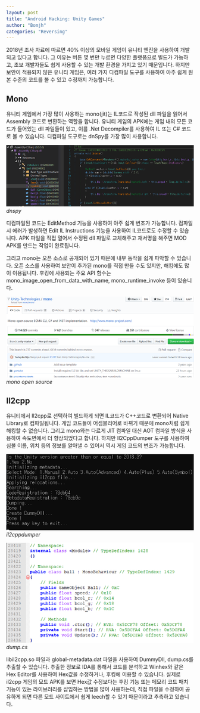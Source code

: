 ```yaml
---
layout: post
title: "Android Hacking: Unity Games"
author: "Bomjh"
categories: "Reversing"
---
```


2018년 조사 자료에 따르면 40% 이상의 모바일 게임이 유니티 엔진을 사용하여 개발되고 있다고 합니다. 그 이유는 버튼 몇 번만 누르면 다양한 플랫폼으로 빌드가 가능하고, 초보 개발자들도 쉽게 사용할 수 있는 개발 환경을 가지고 있기 때문입니다. 하지만 보안이 적용되지 않은 유니티 게임은, 여러 가지 디컴파일 도구를 사용하여 아주 쉽게 원본 수준의 코드를 볼 수 있고 수정까지 가능합니다.

## Mono

유니티 게임에서 가장 많이 사용하는 mono(jit)는 IL코드로 작성된 dll 파일을 읽어서 Assembly 코드로 변환하는 역할을 합니다. 유니티 게임의 APK에는 게임 내의 모든 코드가 들어있는 dll 파일들이 있고, 이를 .Net Decompiler를 사용하여 IL 또는 C# 코드로 볼 수 있습니다. 디컴파일 도구로는 dnSpy를 가장 많이 사용합니다.

![unity1](https://raw.githubusercontent.com/bomjh/bomjh.github.io/master/assets/unity1.png)
_dnspy_

디컴파일된 코드는 EditMethod 기능을 사용하여 아주 쉽게 변조가 가능합니다. 컴파일 시 에러가 발생하면 Edit IL Instructions 기능을 사용하여 IL코드로도 수정할 수 있습니다. APK 파일을 직접 열어서 수정된 dll 파일로 교체해주고 재서명을 해주면 MOD APK를 만드는 작업이 완료됩니다.

그리고 mono는 오픈 소스로 공개되어 있기 때문에 내부 동작을 쉽게 파악할 수 있습니다. 오픈 소스를 사용하여 보안이 추가된 mono를 직접 만들 수도 있지만, 해킹에도 많이 이용됩니다. 후킹에 사용되는 주요 API 함수는 mono_image_open_from_data_with_name, mono_runtime_invoke 등이 있습니다.

![unity2](https://raw.githubusercontent.com/bomjh/bomjh.github.io/master/assets/unity2.png)
_mono open source_

## Il2cpp

유니티에서 Il2cpp로 선택하여 빌드하게 되면 IL코드가 C++코드로 변환되어 Native Library로 컴파일됩니다. 게임 코드들이 어셈블리어로 바뀌기 때문에 mono처럼 쉽게 해킹할 수 없습니다. 그리고 mono와는 다르게 JIT 컴파일 대신 AOT 컴파일 방식을 사용하여 속도면에서 더 향상되었다고 합니다. 하지만 Il2CppDumper 도구를 사용하여 심볼 이름, 위치 등의 정보를 알아낼 수 있어서 역시 게임 코드의 변조가 가능합니다.

![unity3](https://raw.githubusercontent.com/bomjh/bomjh.github.io/master/assets/unity3.png)
_il2cppdumper_

![unity4](https://raw.githubusercontent.com/bomjh/bomjh.github.io/master/assets/unity4.png)
_dump.cs_

libil2cpp.so 파일과 global-metadata.dat 파일을 사용하여 DummyDll, dump.cs를 추출할 수 있습니다. 추출한 정보로 IDA를 통해서 코드를 분석하고 Winhex와 같은 Hex Editor를 사용하여 Hex값을 수정하거나, 후킹에 이용할 수 있습니다. 실제로 il2cpp 게임의 모드 APK를 보면 Hex값 수정보다는 후킹 기능 또는 메모리 코드 패치 기능이 있는 라이브러리를 삽입하는 방법을 많이 사용하는데, 직접 파일을 수정하여 공유하게 되면 다른 모드 사이트에서 쉽게 leech할 수 있기 때문이라고 추측하고 있습니다.
